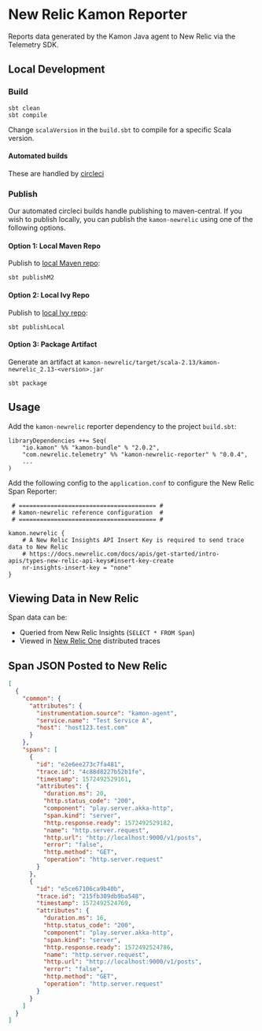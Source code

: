 # New Relic Kamon Reporter
Reports data generated by the Kamon Java agent to New Relic via the Telemetry SDK.

## Local Development

### Build

`sbt clean`  
`sbt compile`  

Change `scalaVersion` in the `build.sbt` to compile for a specific Scala version.

#### Automated builds 
These are handled by [circleci](https://circleci.com/gh/newrelic/kamon-newrelic-reporter)

### Publish

Our automated circleci builds handle publishing to maven-central. 
If you wish to publish locally, you can publish the `kamon-newrelic` using one of the following options.

#### Option 1: Local Maven Repo

Publish to [local Maven repo](https://www.scala-sbt.org/1.x/docs/Publishing.html#Publishing+locally):

`sbt publishM2`

#### Option 2: Local Ivy Repo

Publish to [local Ivy repo](https://www.scala-sbt.org/1.x/docs/Publishing.html#Publishing+locally):

`sbt publishLocal`

#### Option 3: Package Artifact

Generate an artifact at `kamon-newrelic/target/scala-2.13/kamon-newrelic_2.13-<version>.jar`

`sbt package`

## Usage

Add the `kamon-newrelic` reporter dependency to the project `build.sbt`:

```
libraryDependencies ++= Seq(
    "io.kamon" %% "kamon-bundle" % "2.0.2",
    "com.newrelic.telemetry" %% "kamon-newrelic-reporter" % "0.0.4",
    ...
)
```

Add the following config to the `application.conf` to configure the New Relic Span Reporter:

```
 # ======================================= #
 # kamon-newrelic reference configuration  #
 # ======================================= #

kamon.newrelic {
    # A New Relic Insights API Insert Key is required to send trace data to New Relic
    # https://docs.newrelic.com/docs/apis/get-started/intro-apis/types-new-relic-api-keys#insert-key-create
    nr-insights-insert-key = "none"
}
```

## Viewing Data in New Relic

Span data can be:
* Queried from New Relic Insights (`SELECT * FROM Span`)
* Viewed in [New Relic One](https://one.newrelic.com/) distributed traces

## Span JSON Posted to New Relic

```json
[
  {
    "common": {
      "attributes": {
        "instrumentation.source": "kamon-agent",
        "service.name": "Test Service A",
        "host": "host123.test.com"
      }
    },
    "spans": [
      {
        "id": "e2e6ee273c7fa481",
        "trace.id": "4c88d8227b52b1fe",
        "timestamp": 1572492529161,
        "attributes": {
          "duration.ms": 20,
          "http.status_code": "200",
          "component": "play.server.akka-http",
          "span.kind": "server",
          "http.response.ready": 1572492529182,
          "name": "http.server.request",
          "http.url": "http://localhost:9000/v1/posts",
          "error": "false",
          "http.method": "GET",
          "operation": "http.server.request"
        }
      },
      {
        "id": "e5ce67106ca9b40b",
        "trace.id": "215fb309db9ba548",
        "timestamp": 1572492524769,
        "attributes": {
          "duration.ms": 16,
          "http.status_code": "200",
          "component": "play.server.akka-http",
          "span.kind": "server",
          "http.response.ready": 1572492524786,
          "name": "http.server.request",
          "http.url": "http://localhost:9000/v1/posts",
          "error": "false",
          "http.method": "GET",
          "operation": "http.server.request"
        }
      }
    ]
  }
]
```
